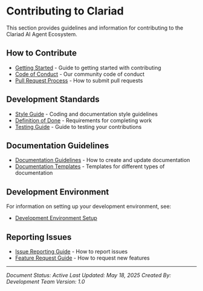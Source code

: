 # Contributing to Clariad

This section provides guidelines and information for contributing to the Clariad AI Agent Ecosystem.

## How to Contribute

- [Getting Started](getting-started.md) - Guide to getting started with contributing
- [Code of Conduct](code-of-conduct.md) - Our community code of conduct
- [Pull Request Process](pull-request-process.md) - How to submit pull requests

## Development Standards

- [Style Guide](style-guide.md) - Coding and documentation style guidelines
- [Definition of Done](definition-of-done.md) - Requirements for completing work
- [Testing Guide](testing-guide.md) - Guide to testing your contributions

## Documentation Guidelines

- [Documentation Guidelines](documentation-guidelines.md) - How to create and update documentation
- [Documentation Templates](documentation-templates.md) - Templates for different types of documentation

## Development Environment

For information on setting up your development environment, see:

- [Development Environment Setup](/docs/getting-started/README.md)

## Reporting Issues

- [Issue Reporting Guide](issue-reporting.md) - How to report issues
- [Feature Request Guide](feature-request.md) - How to request new features

---

*Document Status: Active*
*Last Updated: May 18, 2025*
*Created By: Development Team*
*Version: 1.0*
